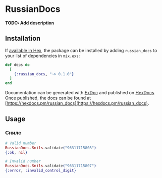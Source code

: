 # RussianDocs

**TODO: Add description**

## Installation

If [available in Hex](https://hex.pm/docs/publish), the package can be installed
by adding `russian_docs` to your list of dependencies in `mix.exs`:

```elixir
def deps do
  [
    {:russian_docs, "~> 0.1.0"}
  ]
end
```

Documentation can be generated with [ExDoc](https://github.com/elixir-lang/ex_doc)
and published on [HexDocs](https://hexdocs.pm). Once published, the docs can
be found at [https://hexdocs.pm/russian_docs](https://hexdocs.pm/russian_docs).

## Usage

### Снилс
```elixir
# Valid number
RussianDocs.Snils.validate("96311715808")
{:ok, nil}

# Invalid number
RussianDocs.Snils.validate("96311715807")
{:error, :invalid_control_digit}
```
